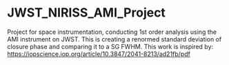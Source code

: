 # JWST_NIRISS_AMI_Project
Project for space instrumentation, conducting 1st order analysis using the AMI instrument on JWST. This is creating a renormed standard deviation of closure phase and comparing it to a SG FWHM. This work is inspired by: https://iopscience.iop.org/article/10.3847/2041-8213/ad21fb/pdf
